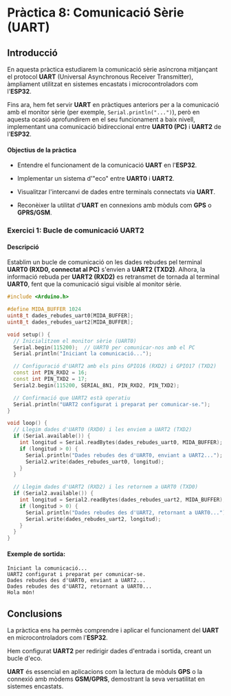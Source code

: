 # Pràctica 8: Comunicació Sèrie (UART)
## Introducció
En aquesta pràctica estudiarem la comunicació sèrie asíncrona mitjançant el protocol **UART** (Universal Asynchronous Receiver Transmitter), àmpliament utilitzat en sistemes encastats i microcontroladors com l'**ESP32**.

Fins ara, hem fet servir **UART** en pràctiques anteriors per a la comunicació amb el monitor sèrie (per exemple, `Serial.println("...")`), però en aquesta ocasió aprofundirem en el seu funcionament a baix nivell, implementant una comunicació bidireccional entre **UART0 (PC)** i **UART2** de l'**ESP32**.

#### Objectius de la pràctica
- Entendre el funcionament de la comunicació **UART** en l'**ESP32**.

- Implementar un sistema d'"eco" entre **UART0** i **UART2**.

- Visualitzar l'intercanvi de dades entre terminals connectats via **UART**.

- Reconèixer la utilitat d'**UART** en connexions amb mòduls com **GPS** o **GPRS/GSM**.

### Exercici 1: Bucle de comunicació UART2
#### Descripció
Establim un bucle de comunicació on les dades rebudes pel terminal **UART0 (RXD0, connectat al PC)** s'envien a **UART2 (TXD2)**. Alhora, la informació rebuda per **UART2 (RXD2)** es retransmet de tornada al terminal **UART0**, fent que la comunicació sigui visible al monitor sèrie.

```c++
#include <Arduino.h>

#define MIDA_BUFFER 1024  
uint8_t dades_rebudes_uart0[MIDA_BUFFER];  
uint8_t dades_rebudes_uart2[MIDA_BUFFER];  

void setup() {  
  // Inicialitzem el monitor sèrie (UART0)  
  Serial.begin(115200);  // UART0 per comunicar-nos amb el PC  
  Serial.println("Iniciant la comunicació...");  

  // Configuració d'UART2 amb els pins GPIO16 (RXD2) i GPIO17 (TXD2)  
  const int PIN_RXD2 = 16;  
  const int PIN_TXD2 = 17;  
  Serial2.begin(115200, SERIAL_8N1, PIN_RXD2, PIN_TXD2);  

  // Confirmació que UART2 està operatiu  
  Serial.println("UART2 configurat i preparat per comunicar-se.");  
}  

void loop() {  
  // Llegim dades d'UART0 (RXD0) i les enviem a UART2 (TXD2)  
  if (Serial.available()) {  
    int longitud = Serial.readBytes(dades_rebudes_uart0, MIDA_BUFFER);  
    if (longitud > 0) {  
      Serial.println("Dades rebudes des d'UART0, enviant a UART2...");  
      Serial2.write(dades_rebudes_uart0, longitud);  
    }  
  }  

  // Llegim dades d'UART2 (RXD2) i les retornem a UART0 (TXD0)  
  if (Serial2.available()) {  
    int longitud = Serial2.readBytes(dades_rebudes_uart2, MIDA_BUFFER);  
    if (longitud > 0) {  
      Serial.println("Dades rebudes des d'UART2, retornant a UART0...");  
      Serial.write(dades_rebudes_uart2, longitud);  
    }  
  }  
}  
```

#### Exemple de sortida:
```
Iniciant la comunicació...  
UART2 configurat i preparat per comunicar-se.  
Dades rebudes des d'UART0, enviant a UART2...  
Dades rebudes des d'UART2, retornant a UART0...  
Hola món!
```  
## Conclusions
La pràctica ens ha permès comprendre i aplicar el funcionament del **UART** en microcontroladors com l'**ESP32**.

Hem configurat **UART2** per redirigir dades d'entrada i sortida, creant un bucle d'eco.

**UART** és essencial en aplicacions com la lectura de mòduls **GPS** o la connexió amb mòdems **GSM/GPRS**, demostrant la seva versatilitat en sistemes encastats.

